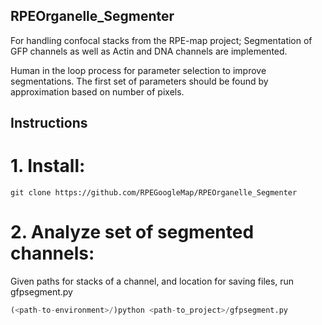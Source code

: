 ## RPEOrganelle_Segmenter

For handling confocal stacks from the RPE-map project; 
Segmentation of GFP channels as well as Actin and DNA channels are implemented. 

Human in the loop process for parameter selection to improve segmentations. The first set of parameters should be found by approximation based on number of pixels.
 


## Instructions

# 1. Install:
```
git clone https://github.com/RPEGoogleMap/RPEOrganelle_Segmenter
```

# 2. Analyze set of segmented channels:
Given paths for stacks of a channel, and location for saving files, run gfpsegment.py
```python
(<path-to-environment>/)python <path-to_project>/gfpsegment.py
```
